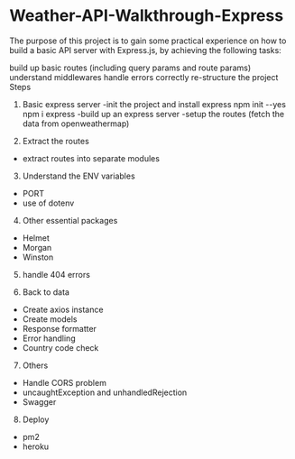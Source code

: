 # Weather-API-Walkthrough-Express

The purpose of this project is to gain some practical experience on how to build a basic API server with Express.js, by achieving the following tasks:

build up basic routes (including query params and route params)
understand middlewares
handle errors correctly
re-structure the project
Steps

1. Basic express server
-init the project and install express
  npm init --yes
  npm i express
-build up an express server
-setup the routes (fetch the data from openweathermap)

2. Extract the routes
- extract routes into separate modules

3. Understand the ENV variables
- PORT
- use of dotenv

4. Other essential packages
- Helmet
- Morgan
- Winston

5. handle 404 errors

6. Back to data
- Create axios instance
- Create models
- Response formatter
- Error handling
- Country code check

7. Others
- Handle CORS problem
- uncaughtException and unhandledRejection
- Swagger

8. Deploy
- pm2
- heroku
